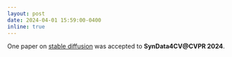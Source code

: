 ```yaml
---
layout: post
date: 2024-04-01 15:59:00-0400
inline: true
---
```


One paper on [stable diffusion](https://openreview.net/forum?id=XFYqhBBB61) was accepted to **SynData4CV@CVPR 2024**. 
